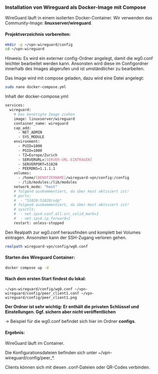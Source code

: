 ### Installation von Wireguard als Docker-Image mit Compose

WireGuard läuft in einem isolierten Docker-Container. Wir verwenden das Community-Image: **linuxserver/wireguard**.

#### Projektverzeichnis vorbereiten:
```bash
mkdir -p ~/vpn-wireguard/config
cd ~/vpn-wireguard
```
Hinweis: Es wird ein externer config-Ordner angelegt, damit die wg0.conf leichter bearbeitet werden kann. Ansonsten wird diese im Configordner innerhalb des Images abgerufen und ist umständlicher zu bearbeiten.

Das Image wird mit compose geladen, dazu wird eine Datei angelegt:
```bash
sudo nano docker-compose.yml
```

Inhalt der docker-compose.yml:
```bash
services:
  wireguard:
    # Das benötigte Image ziehen
    image: linuxserver/wireguard
    container_name: wireguard
    cap_add:
      - NET_ADMIN
      - SYS_MODULE
    environment:
      - PUID=1000
      - PGID=1000
      - TZ=Europe/Zurich
      - SERVERURL=[SERVER-URL-EINTRAGEN]
      - SERVERPORT=51820
      - PEERDNS=1.1.1.1
    volumes:
      - /home/[BENUTZERNAME]/wireguard-vpn/config:/config
      - /lib/modules:/lib/modules
    network_mode: "host"
    # folgend auskommentiert, da über Host aktiviert ist!
    # ports:
    #  - "51820:51820/udp"
    # folgend auskommentiert, da über Host aktiviert ist!
    # sysctls:
    #  - net.ipv4.conf.all.src_valid_mark=1
    #  - net.ipv4.ip_forward=1
    restart: unless-stopped
```
Den Realpath zur wg0.conf herausfinden und komplett bei Volumes eintragen. Ansonsten kann der SSH-Zugang verloren gehen.
```bash
realpath wireguard-vpn/config/wg0.conf
```


#### Starten des Wireguard Container:
```bash
docker compose up -d
```

#### Nach dem ersten Start findest du lokal:

`~/vpn-wireguard/config/wg0.conf
~/vpn-wireguard/config/peer_client1.conf
~/vpn-wireguard/config/peer_client1.png`

**Der Ordner ist sehr wichtig: Er enthält die privaten Schlüssel und Einstellungen. 
Ggf. sichern aber nicht veröffentlichen**

-> Beispiel für die wg0.conf befindet sich hier im Ordner **configs**.

#### Ergebnis:
WireGuard läuft im Container.

Die Konfigurationsdateien befinden sich unter ~/vpn-wireguard/config/peer_*.

Clients können sich mit diesen .conf-Dateien oder QR-Codes verbinden.
